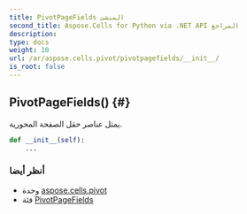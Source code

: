 ```yaml
---
title: PivotPageFields المنشئ
second_title: Aspose.Cells for Python via .NET API المراجع
description:
type: docs
weight: 10
url: /ar/aspose.cells.pivot/pivotpagefields/__init__/
is_root: false
---
```

##  PivotPageFields() {#}
يمثل عناصر حقل الصفحة المحورية.



```python
def __init__(self):
    ...
```





###  أنظر أيضا
* وحدة [aspose.cells.pivot](../../)
* فئة [PivotPageFields](/cells/python-net/ar/aspose.cells.pivot/pivotpagefields)
